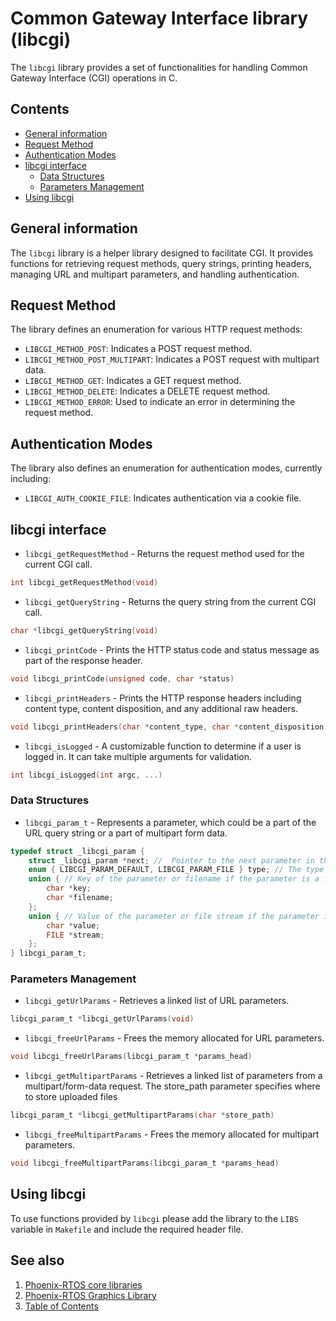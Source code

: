 # Common Gateway Interface library (libcgi)

The `libcgi` library provides a set of functionalities for handling Common Gateway Interface (CGI) operations in C.

## Contents

- [General information](#general-information)
- [Request Method](#request-method)
- [Authentication Modes](#authentication-modes)
- [libcgi interface](#libcgi-interface)
  - [Data Structures](#data-structures)
  - [Parameters Management](#parameters-management)
- [Using libcgi](#using-libcgi)

## General information

The `libcgi` library is a helper library designed to facilitate CGI. It provides functions for retrieving request
methods, query strings, printing headers, managing URL and multipart parameters, and handling authentication.

## Request Method

The library defines an enumeration for various HTTP request methods:

- `LIBCGI_METHOD_POST`: Indicates a POST request method.
- `LIBCGI_METHOD_POST_MULTIPART`: Indicates a POST request with multipart data.
- `LIBCGI_METHOD_GET`: Indicates a GET request method.
- `LIBCGI_METHOD_DELETE`: Indicates a DELETE request method.
- `LIBCGI_METHOD_ERROR`: Used to indicate an error in determining the request method.

## Authentication Modes

The library also defines an enumeration for authentication modes, currently including:

- `LIBCGI_AUTH_COOKIE_FILE`: Indicates authentication via a cookie file.

## libcgi interface

- `libcgi_getRequestMethod` - Returns the request method used for the current CGI call.

```c
int libcgi_getRequestMethod(void)
```

- `libcgi_getQueryString` - Returns the query string from the current CGI call.

```c
char *libcgi_getQueryString(void)
```

- `libcgi_printCode` - Prints the HTTP status code and status message as part of the
response header.

```c
void libcgi_printCode(unsigned code, char *status)
```

- `libcgi_printHeaders` - Prints the HTTP response headers including content type, content disposition,
and any additional raw headers.

```c
void libcgi_printHeaders(char *content_type, char *content_disposition, char *filename, char *raw_headers)
```

- `libcgi_isLogged` - A customizable function to determine if a user is logged in.
It can take multiple arguments for validation.

```c
int libcgi_isLogged(int argc, ...)
```

### Data Structures

- `libcgi_param_t` - Represents a parameter, which could be a part of the URL query string or a part of multipart
form data.

```C
typedef struct _libcgi_param {
	struct _libcgi_param *next; //  Pointer to the next parameter in the list
	enum { LIBCGI_PARAM_DEFAULT, LIBCGI_PARAM_FILE } type; // The type of the parameter
	union { // Key of the parameter or filename if the parameter is a file.
		char *key;
		char *filename;
	};
	union { // Value of the parameter or file stream if the parameter is a file.
		char *value;
		FILE *stream;
	};
} libcgi_param_t;
```

### Parameters Management

- `libcgi_getUrlParams` - Retrieves a linked list of URL parameters.

```c
libcgi_param_t *libcgi_getUrlParams(void)
```

- `libcgi_freeUrlParams` - Frees the memory allocated for URL parameters.

```c
void libcgi_freeUrlParams(libcgi_param_t *params_head)
```

- `libcgi_getMultipartParams` - Retrieves a linked list of parameters from a multipart/form-data request.
The store_path parameter specifies where to store uploaded files

```c
libcgi_param_t *libcgi_getMultipartParams(char *store_path)
```

- `libcgi_freeMultipartParams` - Frees the memory allocated for multipart parameters.

```c
void libcgi_freeMultipartParams(libcgi_param_t *params_head)
```

## Using libcgi

To use functions provided by `libcgi` please add the library to the `LIBS` variable in `Makefile` and include the
required header file.

## See also

1. [Phoenix-RTOS core libraries](index.md)
2. [Phoenix-RTOS Graphics Library](libgraph.md)
3. [Table of Contents](../index.md)
